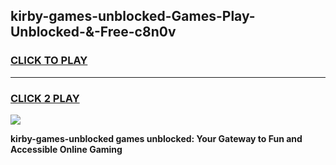 
## kirby-games-unblocked-Games-Play-Unblocked-&-Free-c8n0v
<h3>
<a href="https://premium76.site?title=kirby-games-unblocked&ref=24A">CLICK TO PLAY</a></h3>
<hr>

<h3>
<a href="https://premium76.site?title=kirby-games-unblocked&ref=24A">CLICK 2 PLAY</a>
  
</h3>

<a href="https://premium76.site?title=kirby-games-unblocked&ref=24A"><img src="https://clearcache.store/games.png"></a>


**kirby-games-unblocked games unblocked: Your Gateway to Fun and Accessible Online Gaming**
